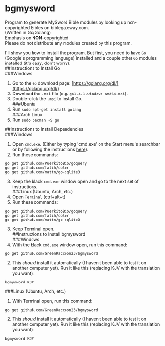 # bgmysword
Program to generate MySword Bible modules by looking up non-copyrighted Bibles on biblegateway.com.  
(Written in Go/Golang)  
Emphasis on **NON**-copyrighted  
Please do not distribute any modules created by this program.

I'll show you how to install the program. But first, you need to have `Go` (Google's programming language) installed and a couple other `Go` modules installed (it's easy; don't worry).  
##Instructions to Install Go  
###Windows  
1. Go to the `Go` download page: [https://golang.org/dl/](https://golang.org/dl/)  
2. Download the `.msi` file (e.g. `go1.4.1.windows-amd64.msi`).
3. Double-click the `.msi` to install Go.  
###Ubuntu
1. Run `sudo apt-get install golang`  
###Arch Linux  
1. Run `sudo pacman -S go`

##Instructions to Install Dependencies  
###Windows  
1. Open `cmd.exe`. (Either by typing 'cmd.exe' on the Start menu's searchbar or by following the instructions [here](http://windows.microsoft.com/en-us/windows-vista/open-a-command-prompt-window)).  
2. Run these commands:
```
go get github.com/PuerkitoBio/goquery
go get github.com/fatih/color
go get github.com/mattn/go-sqlite3
```
3. Keep the black `cmd.exe` window open and go to the next set of instructions.  
###Linux (Ubuntu, Arch, etc.)
1. Open `Terminal` (ctrl+alt+t).
2. Run these commands:
```
go get github.com/PuerkitoBio/goquery
go get github.com/fatih/color
go get github.com/mattn/go-sqlite3
```
3. Keep Terminal open.  
##Instructions to Install bgmysword  
###Windows  
1. With the black `cmd.exe` window open, run this command:
```
go get github.com/GreenRaccoon23/bgmysword
```
2. This *should* install it automatically (I haven't been able to test it on another computer yet). Run it like this (replacing KJV with the translation you want):
```
bgmysword KJV
```  
###Linux (Ubuntu, Arch, etc.)  
1. With Terminal open, run this command:
```
go get github.com/GreenRaccoon23/bgmysword
```
2. This *should* install it automatically (I haven't been able to test it on another computer yet). Run it like this (replacing KJV with the translation you want):
```
bgmysword KJV
```
